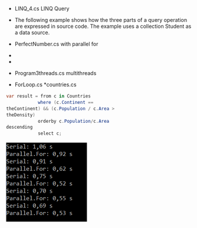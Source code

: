 * LINQ_4.cs  LINQ Query
*  The following example shows how the 
three parts of a query operation are expressed 
in source code. The example uses a collection Student as a data source.

* PerfectNumber.cs with parallel for
*
*
* Program3threads.cs multithreads
* ForLoop.cs
*countries.cs 
```c#
var result = from c in Countries
            where (c.Continent == 
theContinent) && (c.Population / c.Area > 
theDensity)
            orderby c.Population/c.Area 
descending
            select c;
```

![ForLoop](ForLoop/ForLoop.PNG)
